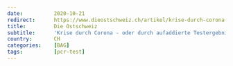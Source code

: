 ```yaml
---
date:          2020-10-21
redirect:      https://www.dieostschweiz.ch/artikel/krise-durch-corona-oder-durch-aufaddierte-testergebnisse-5YQ5OlO
title:         Die Ostschweiz
subtitle:      'Krise durch Corona - oder durch aufaddierte Testergebnisse'
country:       CH
categories:    [BAG]
tags:          [pcr-test]
---
```

